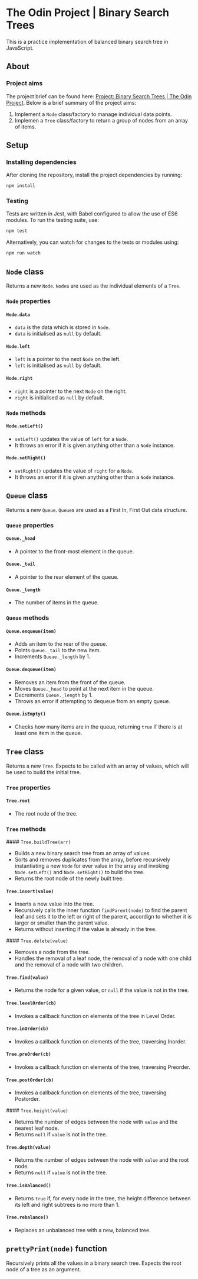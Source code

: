 # The Odin Project | Binary Search Trees

This is a practice implementation of balanced binary search tree in JavaScript.

## About

### Project aims

The project brief can be found here: [Project: Binary Search Trees | The Odin Project](https://www.theodinproject.com/lessons/javascript-binary-search-trees). Below is a brief summary of the project aims:

1. Implement a `Node` class/factory to manage individual data points.
2. Implemen a `Tree` class/factory to return a group of nodes from an array of items.

## Setup

### Installing dependencies

After cloning the repository, install the project dependencies by running:

```Bash
npm install
```

### Testing

Tests are written in Jest, with Babel configured to allow the use of ES6 modules. To run the testing suite, use:

```Bash
npm test
```

Alternatively, you can watch for changes to the tests or modules using:

```Bash
npm run watch
```

## `Node` class

Returns a new `Node`. `Node`s are used as the individual elements of a `Tree`.

### `Node` properties

#### `Node.data`

- `data` is the data which is stored in `Node`.
- `data` is initialised as `null` by default.

#### `Node.left`

- `left` is a pointer to the next `Node` on the left.
- `left` is initialised as `null` by default.

#### `Node.right`

- `right` is a pointer to the next `Node` on the right.
- `right` is initialised as `null` by default.

### `Node` methods

#### `Node.setLeft()`

- `setLeft()` updates the value of `left` for a `Node`.
- It throws an error if it is given anything other than a `Node` instance.

#### `Node.setRight()`

- `setRight()` updates the value of `right` for a `Node`.
- It throws an error if it is given anything other than a `Node` instance.

## `Queue` class

Returns a new `Queue`. `Queue`s are used as a First In, First Out data structure.

### `Queue` properties

#### `Queue._head`

- A pointer to the front-most element in the queue.

#### `Queue._tail`

- A pointer to the rear element of the queue.

#### `Queue._length`

- The number of items in the queue.

### `Queue` methods

#### `Queue.enqueue(item)`

- Adds an item to the rear of the queue.
- Points `Queue._tail` to the new item.
- Increments `Queue._length` by 1.

#### `Queue.dequeue(item)`

- Removes an item from the front of the queue.
- Moves `Queue._head` to point at the next item in the queue.
- Decrements `Queue._length` by 1.
- Throws an error if attempting to dequeue from an empty queue.

#### `Queue.isEmpty()`

- Checks how many items are in the queue, returning `true` if there is at least one item in the queue.

## `Tree` class

Returns a new `Tree`. Expects to be called with an array of values, which will be used to build the initial tree.

### `Tree` properties

#### `Tree.root`

- The root node of the tree.

### `Tree` methods

#### `Tree.buildTree(arr)`

- Builds a new binary search tree from an array of values.
- Sorts and removes duplicates from the array, before recursively instantiating a new `Node` for ever value in the array and invoking `Node.setLeft()` and `Node.setRight()` to build the tree.
- Returns the root node of the newly built tree.

#### `Tree.insert(value)`

- Inserts a new value into the tree.
- Recursively calls the inner function `findParent(node)` to find the parent leaf and sets it to the left or right of the parent, accordign to whether it is larger or smaller than the parent value.
- Returns without inserting if the value is already in the tree.

#### `Tree.delete(value)`

- Removes a node from the tree.
- Handles the removal of a leaf node, the removal of a node with one child and the removal of a node with two children.

#### `Tree.find(value)`

- Returns the node for a given value, or `null` if the value is not in the tree.

#### `Tree.levelOrder(cb)`

- Invokes a callback function on elements of the tree in Level Order.

#### `Tree.inOrder(cb)`

- Invokes a callback function on elements of the tree, traversing Inorder.

#### `Tree.preOrder(cb)`

- Invokes a callback function on elements of the tree, traversing Preorder.

#### `Tree.postOrder(cb)`

- Invokes a callback function on elements of the tree, traversing Postorder.

#### `Tree.height(value)`

- Returns the number of edges between the node with `value` and the nearest leaf node.
- Returns `null` if `value` is not in the tree.

#### `Tree.depth(value)`

- Returns the number of edges between the node with `value` and the root node.
- Returns `null` if `value` is not in the tree.

#### `Tree.isBalanced()`

- Returns `true`  if, for every node in the tree, the height difference between its left and right subtrees is no more than 1.

#### `Tree.rebalance()`

- Replaces an unbalanced tree with a new, balanced tree.

## `prettyPrint(node)` function

Recursively prints all the values in a binary search tree. Expects the root node of a tree as an argument.